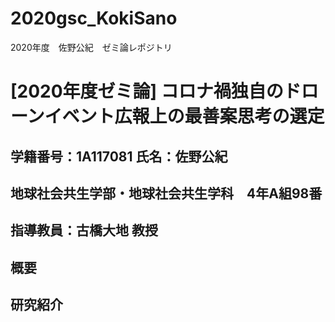 # 2020gsc_KokiSano
2020年度　佐野公紀　ゼミ論レポジトリ

# [2020年度ゼミ論] コロナ禍独自のドローンイベント広報上の最善案思考の選定

## 学籍番号：1A117081 氏名：佐野公紀
## 地球社会共生学部・地球社会共生学科　4年A組98番

## 指導教員：古橋大地 教授

## 概要

## 研究紹介

